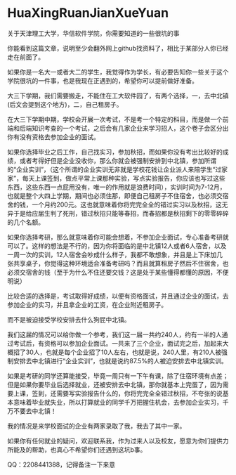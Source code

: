 # HuaXingRuanJianXueYuan

关于天津理工大学，华信软件学院，你需要知道的一些很坑的事

你能看到这篇文章，说明至少会翻外网上github找资料了，相比于某部分人你已经走在前面了。

如果你是一名大一或者大二的学生，我觉得作为学长，有必要告知你一些关于这个学院很坑的一件事，也是我现在正遇到的，希望你可以提前做好准备。

大三下学期，我们需要搬走，不能住在工大软件园了，有两个选择，一，去中北镇(后文会提到这个地方)，二，自己租房子。

在大三下学期中期，学校会开展一次考试，不是考一个特定的科目，而是做一个前端和后端知识考查的一个考试，之后会有几家企业来学习招人，这个卷子会区分出你有没有资格去参加企业的面试。

如果你选择毕业之后工作，自己找实习，参加秋招，而如果你没有考出比较好的成绩，或者考得好但是企业没收你，那么你就会被强制安排到中北镇，参加所谓的“企业实训”，（这个所谓的企业实训无非就是学校花钱让企业派人来陪学生“过家家”，每天上课签到，做点平常上课那种实验，写点实验报告，你应该也写过这些东西，这些东西一点屁用没有，唯一的作用就是浪费时间），实训时间为7-12月，也就是整个大四上学期，期间也必须住那，即便自己租房子不住宿舍，也必须交宿舍的钱，一个月约200元。这也就意味着你将完完全全的错过实习以及秋招，这无异于是给应届生判了死刑，错过秋招只能等春招，而春招都是秋招剩下的零零碎碎的几个名额。

如果你选择考研，那么就意味着你可能会想着，不参加企业面试，专心准备考研就可以了。这样的想法是不行的，因为你将面临的是中北镇12人或者6人宿舍，以及一周一次的实训，12人宿舍会吵成什么样子，我都不敢想象，并且是上下床加几张共享桌子，你觉得这种环境适合准备考研吗？而且就算租房子然后不住宿舍，也必须交宿舍的钱（至于为什么不住还要交钱？这是处于某些懂得都懂的原因，不便明说）

比较合适的选择是，考试取得好成绩，以便有资格面试，并且通过企业的面试，去参加企业的实习，并且拿企业的工资，在企业附近租房子。

而不是被迫接受学校安排去什么狗屁中北镇。

我们这届的情况可以给你做一个参考，我们这一届一共约240人，约有一半的人通过考试后，有资格可以参加企业面试。一共来了三个企业，面试完之后，加起来大概招了30人，也就是每个企业招了10人左右，也就是说，240人里，有210人被强制安排去中北镇进行“企业实训”，也就是说约87.5%的人被迫安排去中北镇实训。

如果是考研的同学还算能接受，毕竟一周只有一下午有课，除了住宿环境有点差；但是如果你要毕业后选择就业，还被安排去中北镇，那你就基本上完蛋了，因为需要上课，签到，还需要写实验报告什么的，你将完完全全错过秋招，不夸张的说基本意味着毕业就失业，所以打算就业的同学千万把握住机会，去参加企业实习，千万不要去中北镇！

我的情况是来学校面试的企业有两家录取了我，我去了其中一家。

如果你有任何就业的疑问，欢迎联系我，作为过来人以及校友，愿意为你们提供力所能及的帮助，也真心不希望你们还遇到这坑b事。

QQ：2208441388，记得备注一下来意
